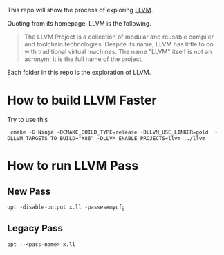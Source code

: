 This repo will show the process of exploring [LLVM](https://llvm.org/).

Quoting from its homepage. LLVM is the following.
> The LLVM Project is a collection of modular and reusable compiler and toolchain technologies. Despite its name, LLVM has little to do with traditional virtual machines. The name "LLVM" itself is not an acronym; it is the full name of the project.

Each folder in this repo is the exploration of LLVM.

# How to build LLVM Faster

Try to use this

```
 cmake -G Ninja -DCMAKE_BUILD_TYPE=release -DLLVM_USE_LINKER=gold  -DLLVM_TARGETS_TO_BUILD="X86" -DLLVM_ENABLE_PROJECTS=llvm ../llvm
```

# How to run LLVM Pass

## New Pass

```
opt -disable-output x.ll -passes=mycfg
```

## Legacy Pass

```
opt --<pass-name> x.ll
```